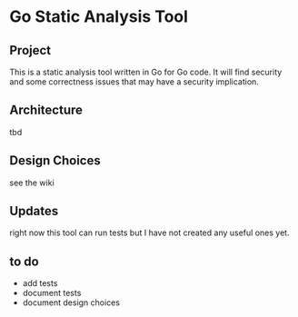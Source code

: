 # Go Static Analysis Tool

## Project

This is a static analysis tool written in Go for Go code.  It will find security and some correctness issues that may have a 
security implication.

## Architecture

tbd

## Design Choices

see the wiki

## Updates

right now this tool can run tests but I have not created any useful ones yet.

## to do

* add tests
* document tests
* document design choices

